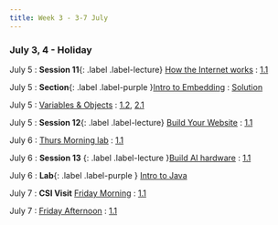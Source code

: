 ```yaml
---
title: Week 3 - 3-7 July
---
```


### July 3, 4 - Holiday

July 5
: **Session 11**{: .label .label-lecture} [How the Internet works](/InfrastructureChat/lecture/ses11-July5-Wed-morn-DR)
  : [1.1](#)

July 5
: **Section**{: .label .label-purple }[Intro to Embedding](./lecture/lec10)
  : [Solution](#)

July 5
: [Variables & Objects](#)
  : [1.2](#), [2.1](#)

July 5
: **Session 12**{: .label .label-lecture} [Build Your Website](/InfrastructureChat/lecture/ses12-July5-Wed-aft-DR)
  : [1.1](#)

July 6
: [Thurs Morning lab]()
  : [1.1](#)

July 6
: **Session 13** {: .label .label-lecture }[Build AI hardware](/InfrastructureChat/lecture/ses13-July6-Thursday-aft-DR)
  : [1.1](#)

July 6
: **Lab**{: .label .label-purple } [Intro to Java](#)

July 7
: **CSI Visit** [Friday Morning]()
  : [1.1](#)

July 7
: [Friday Afternoon]()
  : [1.1](#)

